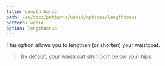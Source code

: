 ```yaml
---
title: Length bonus
path: /en/docs/patterns/wahid/options/lengthbonus
pattern: wahid
option: lengthBonus
---
```


This option allows you to lengthen (or shorten) your waistcoat.

> By default, your waistcoat sits 1.5cm below your hips
